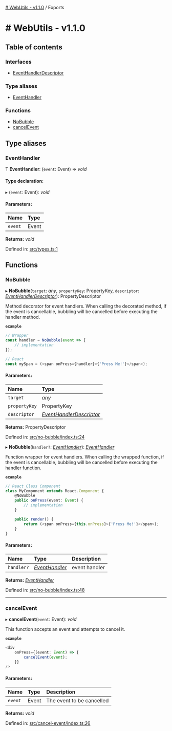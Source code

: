 [# WebUtils - v1.1.0](README.md) / Exports

# # WebUtils - v1.1.0

## Table of contents

### Interfaces

- [EventHandlerDescriptor](interfaces/eventhandlerdescriptor.md)

### Type aliases

- [EventHandler](modules.md#eventhandler)

### Functions

- [NoBubble](modules.md#nobubble)
- [cancelEvent](modules.md#cancelevent)

## Type aliases

### EventHandler

Ƭ **EventHandler**: (`event`: Event) => *void*

#### Type declaration:

▸ (`event`: Event): *void*

#### Parameters:

| Name | Type |
| :------ | :------ |
| `event` | Event |

**Returns:** *void*

Defined in: [src/types.ts:1](https://github.com/bcheidemann/web-utils/blob/eeb6ddf/src/types.ts#L1)

## Functions

### NoBubble

▸ **NoBubble**(`target`: *any*, `propertyKey`: PropertyKey, `descriptor`: [*EventHandlerDescriptor*](interfaces/eventhandlerdescriptor.md)): PropertyDescriptor

Method decorator for event handlers. When calling the decorated method, if the event is
cancellable, bubbling will be cancelled before executing the handler method.

**`example`** 
```typescript
// Wrapper
const handler = NoBubble(event => {
    // implementation
});

// React
const mySpan = (<span onPress={handler}>{'Press Me!'}</span>);
```

#### Parameters:

| Name | Type |
| :------ | :------ |
| `target` | *any* |
| `propertyKey` | PropertyKey |
| `descriptor` | [*EventHandlerDescriptor*](interfaces/eventhandlerdescriptor.md) |

**Returns:** PropertyDescriptor

Defined in: [src/no-bubble/index.ts:24](https://github.com/bcheidemann/web-utils/blob/eeb6ddf/src/no-bubble/index.ts#L24)

▸ **NoBubble**(`handler?`: [*EventHandler*](modules.md#eventhandler)): [*EventHandler*](modules.md#eventhandler)

Function wrapper for event handlers. When calling the wrapped function, if the event is
cancellable, bubbling will be cancelled before executing the handler function.

**`example`** 
```typescript
// React Class Component
class MyComponent extends React.Component {
    @NoBubble
    public onPress(event: Event) {
        // implementation
    }

    public render() {
        return (<span onPress={this.onPress}>{'Press Me!'}</span>);
    }
}
```

#### Parameters:

| Name | Type | Description |
| :------ | :------ | :------ |
| `handler?` | [*EventHandler*](modules.md#eventhandler) | event handler |

**Returns:** [*EventHandler*](modules.md#eventhandler)

Defined in: [src/no-bubble/index.ts:48](https://github.com/bcheidemann/web-utils/blob/eeb6ddf/src/no-bubble/index.ts#L48)

___

### cancelEvent

▸ **cancelEvent**(`event`: Event): *void*

This function accepts an event and attempts to cancel it.

**`example`** 
```typescript
<div
    onPress={(event: Event) => {
        cancelEvent(event);
    }}
/>
```

#### Parameters:

| Name | Type | Description |
| :------ | :------ | :------ |
| `event` | Event | The event to be cancelled |

**Returns:** *void*

Defined in: [src/cancel-event/index.ts:26](https://github.com/bcheidemann/web-utils/blob/eeb6ddf/src/cancel-event/index.ts#L26)
